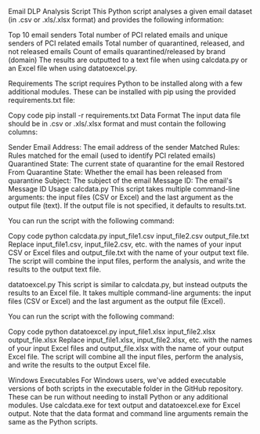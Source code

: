 Email DLP Analysis Script
This Python script analyses a given email dataset (in .csv or .xls/.xlsx format) and provides the following information:

Top 10 email senders
Total number of PCI related emails and unique senders of PCI related emails
Total number of quarantined, released, and not released emails
Count of emails quarantined/released by brand (domain)
The results are outputted to a text file when using calcdata.py or an Excel file when using datatoexcel.py.

Requirements
The script requires Python to be installed along with a few additional modules. These can be installed with pip using the provided requirements.txt file:

Copy code
pip install -r requirements.txt
Data Format
The input data file should be in .csv or .xls/.xlsx format and must contain the following columns:

Sender Email Address: The email address of the sender
Matched Rules: Rules matched for the email (used to identify PCI related emails)
Quarantined State: The current state of quarantine for the email
Restored From Quarantine State: Whether the email has been released from quarantine
Subject: The subject of the email
Message ID: The email's Message ID
Usage
calcdata.py
This script takes multiple command-line arguments: the input files (CSV or Excel) and the last argument as the output file (text). If the output file is not specified, it defaults to results.txt.

You can run the script with the following command:

Copy code
python calcdata.py input_file1.csv input_file2.csv output_file.txt
Replace input_file1.csv, input_file2.csv, etc. with the names of your input CSV or Excel files and output_file.txt with the name of your output text file. The script will combine the input files, perform the analysis, and write the results to the output text file.

datatoexcel.py
This script is similar to calcdata.py, but instead outputs the results to an Excel file. It takes multiple command-line arguments: the input files (CSV or Excel) and the last argument as the output file (Excel).

You can run the script with the following command:

Copy code
python datatoexcel.py input_file1.xlsx input_file2.xlsx output_file.xlsx
Replace input_file1.xlsx, input_file2.xlsx, etc. with the names of your input Excel files and output_file.xlsx with the name of your output Excel file. The script will combine all the input files, perform the analysis, and write the results to the output Excel file.

Windows Executables
For Windows users, we've added executable versions of both scripts in the executable folder in the GitHub repository. These can be run without needing to install Python or any additional modules. Use calcdata.exe for text output and datatoexcel.exe for Excel output. Note that the data format and command line arguments remain the same as the Python scripts.
